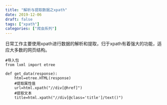 ```yaml
---
title: "解析与提取数据之xpath"
date: 2019-12-06
draft: false
tags: ["xpath"]
categories: ["爬虫系列"]
---
```


日常工作主要使用xpath进行数据的解析和提取，归于xpath有着强大的功能，适应大多数的网页结构。

```
#导入包
from lxml import etree

def get_data(response):
    html=etree.HTML(response)
    #提取属性值
    url=html.xpath("//div[@href]")
    #提取文本
    title=html.xpath("//div[@class='title']/text()")
```